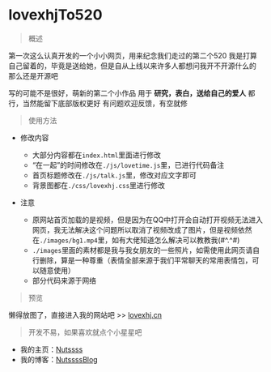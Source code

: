 # lovexhjTo520

> 概述

第一次这么认真开发的一个小小网页，用来纪念我们走过的第二个520
我是打算自己留着的，毕竟是送给她，但是自从上线以来许多人都想问我开不开源什么的
那么还是开源吧

写的可能不是很好，萌新的第二个小作品
用于 **研究，表白，送给自己的爱人** 都行，当然能留下底部版权更好
有问题欢迎反馈，有空就修

> 使用方法

* 修改内容
    * 大部分内容都在`index.html`里面进行修改
    * “在一起”的时间修改在`./js/lovetime.js`里，已进行代码备注
    * 首页标题修改在`./js/talk.js`里，修改对应文字即可
    * 背景图都在`./css/lovexhj.css`里进行修改

* 注意
    * 原网站首页加载的是视频，但是因为在QQ中打开会自动打开视频无法进入网页，我无法解决这个问题所以取消了视频改成了图片，但是视频依然在`./images/bg1.mp4`里，如有大佬知道怎么解决可以教教我(#^.^#)
    * `./images`里面的素材都是我与我女朋友的一些照片，如需使用此网页请自行删除，算是一种尊重（表情全部来源于我们平常聊天的常用表情包，可以随意使用）
    * 部分代码来源于网络

> 预览

懒得放图了，直接进入我的网站吧 >> [lovexhj.cn](https://lovexhj.cn)
   
> 开发不易，如果喜欢就点个小星星吧

+ 我的主页：[Nutssss](https://nutssss.cn/)
+ 我的博客：[NutssssBlog](https://blog.nutssss.cn/)